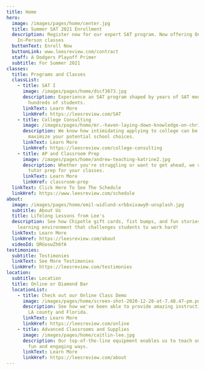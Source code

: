 ```yaml
---
title: Home
hero:
  image: /images/pages/home/center.jpg
  title: Summer SAT 2021 Enrollment
  description: Register now for our expert SAT program. Now offering Online and
    In-Person classes
  buttonText: Enroll Now
  buttonLink: www.leesreview.com/contract
  staff: A Dodgers Playoff Primer
  subtitle: For Summer 2021
classes:
  title: Programs and Classes
  classList:
    - title: SAT I
      image: /images/pages/home/dscf3673.jpg
      description: Experience an SAT program shaped by years of SAT mentorship for
        hundreds of students.
      linkText: Learn More
      linkHref: https://leesreview.com/SAT
    - title: College Consulting
      image: /images/pages/home/mr.-haven-laying-down-knowledge-on-christa.jpg
      description: We know how intimidating applying to college can be. See how we can
        maximize your potential school choices.
      linkText: Learn More
      linkHref: https://leesreview.com/college-consulting
    - title: AP and Classroom Prep
      image: /images/pages/home/andrew-teaching-katrine2.jpg
      description: Whether you're struggling or want to get ahead, we can tailor our
        tutor prep for your classes.
      linkText: Learn More
      linkHref: classroom-prep
  linkText: Click Here To See The Schedule
  linkHref: https://www.leesreview.com/schedule
about:
  image: /images/pages/home/emil-widlund-xrbbxixawy0-unsplash.jpg
  subtitle: About Us
  title: Lifelong Lessons from Lee's
  description: See how Chipotle gift cards, fist bumps, and fun stories create a
    learning environment that challenges students to work hard!
  linkText: Learn More
  linkHref: https://leesreview.com/about
  videoId: QRGoswZh6fA
testimonies:
  subtitle: Testimonies
  linkText: See More Testimonies
  linkHref: https://leesreview.com/testimonies
location:
  subtitle: Location
  title: Online or Diamond Bar
  locationList:
    - title: Check out our Online Class Demo
      image: /images/pages/home/screen-shot-2020-12-28-at-7.48.47-pm.png
      description: See how we've been able to provide amazing instruction for kids in
        LA county and Florida.
      linkText: Learn More
      linkHref: https://leesreview.com/online
    - title: Advanced Classrooms and Supplies
      image: /images/pages/home/caitlin-lee.jpg
      description: Our top-of-the-line equipment enables us to teach our students in
        fun and engaging ways.
      linkText: Learn More
      linkHref: https://leesreview.com/about
---
```

